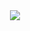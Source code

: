 <div align="center"> <img src="https://github-readme-stats.vercel.app/api/top-langs/?username=bojahng&hide_title=true&hide_border=true&layout=compact&langs_count=6&text_color=000&icon_color=fff&bg_color=0,52fa5a,4dfcff,c64dff&theme=graywhite" /> </div>
